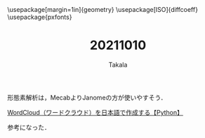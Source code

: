 ﻿---
title: 20211010
yesterday: 20211009
tomorrow: 20211011
days: 653
author: Takala
header-includes:
  - \usepackage[margin=1in]{geometry}
  - \usepackage[ISO]{diffcoeff}
  - \usepackage{pxfonts}
---


形態素解析は，MecabよりJanomeの方が使いやすそう．


[WordCloud（ワードクラウド）を日本語で作成する【Python】](https://self-development.info/wordcloud%EF%BC%88%E3%83%AF%E3%83%BC%E3%83%89%E3%82%AF%E3%83%A9%E3%82%A6%E3%83%89%EF%BC%89%E3%82%92%E6%97%A5%E6%9C%AC%E8%AA%9E%E3%81%A7%E4%BD%9C%E6%88%90%E3%81%99%E3%82%8B%E3%80%90python%E3%80%91/)


参考になった．